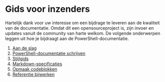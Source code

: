# <a name="contributor-guide"></a>Gids voor inzenders

Hartelijk dank voor uw interesse om een bijdrage te leveren aan de kwaliteit van de documentatie.
Omdat dit een opensourceproject is, zijn invoer en updates vanuit de community van harte welkom.
De volgende onderwerpen leggen uit hoe je bijdraagt aan de PowerShell-documentatie.

1. [Aan de slag](./contributing/1-GET-STARTED.md)
2. [PowerShell-documentatie schrijven](./contributing/2-WRITING.md)
3. [Stijlgids](./contributing/3-STYLE-GUIDE.md)
4. [Markdown-specificaties](./contributing/4-MARKDOWN-SPECIFICS.md)
5. [Opmaak codeblokken](./contributing/5-FORMATTING-CODE.md)
6. [Referentie bijwerken](./contributing/6-UPDATING-REFERENCE.md)